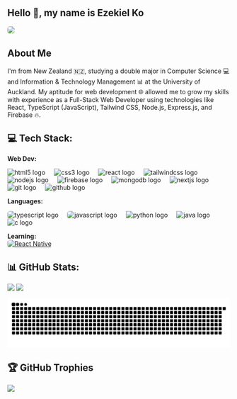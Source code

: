 ## Hello 👋, my name is Ezekiel Ko

<a href="https://www.linkedin.com/in/ezekielko/">
  <img src="https://img.shields.io/badge/LinkedIn-0077B5?style=for-the-badge&logo=linkedin&logoColor=white" style="border-radius: 5px;" />
</a>

## About Me
I'm from New Zealand 🇳🇿, studying a double major in Computer Science 💻 and Information & Technology Management 📊 at the University of Auckland. My aptitude for web development 🌐 allowed me to grow my skills with experience as a Full-Stack Web Developer using technologies like React, TypeScript (JavaScript), Tailwind CSS, Node.js, Express.js, and Firebase 🔥.

## 💻 Tech Stack:
**Web Dev:** <br/>
<div align="left">
  <img src="https://cdn.jsdelivr.net/gh/devicons/devicon/icons/html5/html5-original.svg" height="40" alt="html5 logo"  />
  <img width="12" />
  <img src="https://cdn.jsdelivr.net/gh/devicons/devicon/icons/css3/css3-original.svg" height="40" alt="css3 logo"  />
  <img width="12" />
  <img src="https://cdn.simpleicons.org/react/61DAFB" height="40" alt="react logo"  />
  <img width="12" />
  <img src="https://cdn.simpleicons.org/tailwindcss/06B6D4" height="40" alt="tailwindcss logo"  />
  <img width="12" />
  <img src="https://cdn.simpleicons.org/nodedotjs/339933" height="40" alt="nodejs logo"  />
  <img width="12" />
  <img src="https://skillicons.dev/icons?i=firebase" height="40" alt="firebase logo"  />
  <img width="12" />
  <img src="https://cdn.jsdelivr.net/gh/devicons/devicon/icons/mongodb/mongodb-original.svg" height="40" alt="mongodb logo"  />
  <img width="12" />
  <img src="https://cdn.jsdelivr.net/gh/devicons/devicon/icons/nextjs/nextjs-original.svg" height="40" alt="nextjs logo"  />
  <img width="12" />
  <img src="https://cdn.simpleicons.org/git/F05032" height="40" alt="git logo"  />
  <img width="12" />
  <img src="https://skillicons.dev/icons?i=github" height="40" alt="github logo"  />
</div>

**Languages:** <br/>
<div align="left">
  <img src="https://cdn.simpleicons.org/typescript/3178C6" height="40" alt="typescript logo" style="border-radius: 5px;" />
  <img width="12" />
  <img src="https://cdn.simpleicons.org/javascript/F7DF1E" height="40" alt="javascript logo" style="border-radius: 5px;" />
  <img width="12" />
  <img src="https://cdn.jsdelivr.net/gh/devicons/devicon/icons/python/python-original.svg" height="40" alt="python logo"  />
  <img width="12" />
  <img src="https://cdn.jsdelivr.net/gh/devicons/devicon/icons/java/java-original.svg" height="40" alt="java logo"  />
  <img width="12" />
  <img src="https://cdn.jsdelivr.net/gh/devicons/devicon/icons/c/c-original.svg" height="40" alt="c logo"  />
</div>

**Learning:** <br/>
<a href="https://reactnative.dev">
  <img src="https://img.shields.io/badge/react_native-%2320232a.svg?style=for-the-badge&logo=react&logoColor=%2361DAFB" 
       alt="React Native" 
       style="border-radius: 5px;">
</a>

  
## 📊 GitHub Stats:
<p align="left">
  <img src="https://nirzak-streak-stats.vercel.app/?user=ezekielko&theme=nightowl&hide_border=false" height="170px" />
  <img src="https://github-readme-stats.vercel.app/api/top-langs/?username=ezekielko&theme=nightowl&hide_border=false&include_all_commits=true&count_private=true&layout=compact" height="170px" />
</p>

<picture>
  <source media="(prefers-color-scheme: dark)" srcset="https://raw.githubusercontent.com/ezekielko/ezekielko/output/github-snake-dark.svg" />
  <source media="(prefers-color-scheme: light)" srcset="https://raw.githubusercontent.com/ezekielko/ezekielko/output/github-snake.svg" />
  <img alt="github-snake" src="https://raw.githubusercontent.com/ezekielko/ezekielko/output/github-snake.svg" />
</picture>

## 🏆 GitHub Trophies
![](https://github-profile-trophy.vercel.app/?username=ezekielko&theme=tokyonight&no-frame=false&no-bg=false&margin-w=4)
